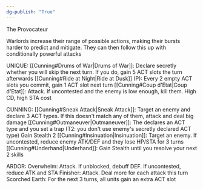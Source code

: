```yaml
---
dg-publish: "True"
---
```


The Provocateur

Warlords increase their range of possible actions, making their bursts harder to predict and mitigate. They can then follow this up with conditionally powerful attacks

UNIQUE:
[[Cunning#Drums of War|Drums of War]]: Declare secretly whether you will skip the next turn. If you do, gain 5 ACT slots the turn afterwards
[[Cunning#Ride at Night|Ride at Dusk]] (P): Every 2 empty ACT slots you commit, gain 1 ACT slot next turn
[[Cunning#Coup d'Etat|Coup d'Etat]]: Attack. If uncontested and the enemy is low enough, kill them. High CD, high STA cost

CUNNING:
[[Cunning#Sneak Attack|Sneak Attack]]: Target an enemy and declare 3 ACT types. If this doesn't match any of them, attack and deal big damage
[[Cunning#Outmaneuver|Outmaneuver]]: The declares an ACT type and you set a trap (T2: you don't use enemy's secretly declared ACT type) Gain Stealth 2
[[Cunning#Insinuation|Insinuation]]: Target an enemy. If uncontested, reduce enemy ATK/DEF and they lose HP/STA for 3 turns
[[Cunning#Underhand|Underhand]]: Gain Stealth until you resolve your next 2 skills

ARDOR:
Overwhelm: Attack. If unblocked, debuff DEF. If uncontested, reduce ATK and STA
Finisher: Attack. Deal more for each attack this turn
Scorched Earth: For the next 3 turns, all units gain an extra ACT slot
